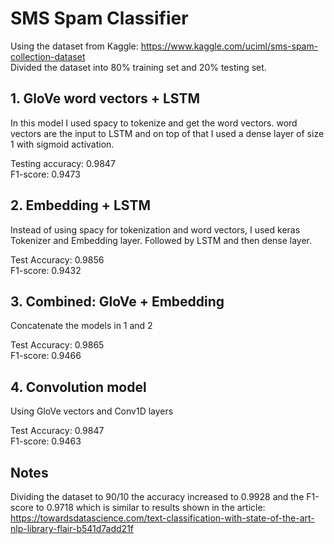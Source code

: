 # SMS Spam Classifier
Using the dataset from Kaggle: https://www.kaggle.com/uciml/sms-spam-collection-dataset   
Divided the dataset into 80% training set and 20% testing set.

## 1. GloVe word vectors + LSTM
In this model I used spacy to tokenize and get the word vectors. word vectors are the input to LSTM and on top of that I used a dense layer of size 1 with sigmoid activation.

Testing accuracy: 0.9847  
F1-score: 0.9473

## 2. Embedding + LSTM
Instead of using spacy for tokenization and word vectors, I used keras Tokenizer and Embedding layer. Followed by LSTM and then dense layer.

Test Accuracy: 0.9856  
F1-score: 0.9432

## 3. Combined: GloVe + Embedding
Concatenate the models in 1 and 2

Test Accuracy: 0.9865   
F1-score: 0.9466

## 4. Convolution model
Using GloVe vectors and Conv1D layers

Test Accuracy: 0.9847   
F1-score: 0.9463


## Notes
Dividing the dataset to 90/10 the accuracy increased to 0.9928 and the F1-score to 0.9718 which is similar to results shown in the article: https://towardsdatascience.com/text-classification-with-state-of-the-art-nlp-library-flair-b541d7add21f